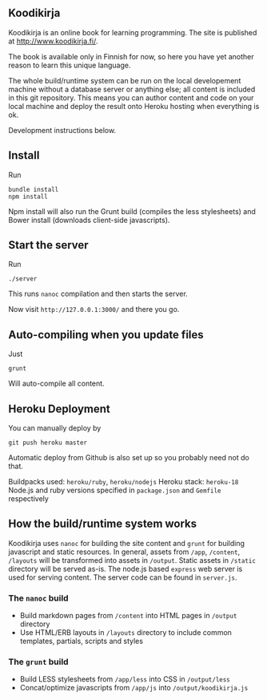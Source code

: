 ## Koodikirja

Koodikirja is an online book for learning programming. The site is published at http://www.koodikirja.fi/.

The book is available only in Finnish for now, so here you have yet another reason to learn this unique language.

The whole build/runtime system can be run on the local developement machine without a database server or anything else; all content is included in this git repository. This means you can author content and code on your local machine and deploy the result onto Heroku hosting when everything is ok.

Development instructions below.

## Install

Run

    bundle install
    npm install

Npm install will also run the Grunt build (compiles the less stylesheets) and Bower install
(downloads client-side javascripts).

## Start the server

Run

    ./server

This runs `nanoc` compilation and then starts the server.

Now visit `http://127.0.0.1:3000/` and there you go.

## Auto-compiling when you update files

Just

    grunt

Will auto-compile all content.

## Heroku Deployment

You can manually deploy by

    git push heroku master

Automatic deploy from Github is also set up so you probably need not do that.

Buildpacks used: `heroku/ruby`, `heroku/nodejs`
Heroku stack: `heroku-18`
Node.js and ruby versions specified in `package.json` and `Gemfile` respectively

## How the build/runtime system works

Koodikirja uses `nanoc` for building the site content and `grunt` for building javascript and static resources.
In general, assets from `/app`, `/content`, `/layouts` will be transformed into assets in `/output`. Static assets
in `/static` directory will be served as-is. The node.js based `express` web server is used for serving content.
The server code can be found in `server.js`.

### The `nanoc` build

- Build markdown pages from `/content` into HTML pages in `/output` directory
- Use HTML/ERB layouts in `/layouts` directory to include common templates, partials, scripts and styles

### The `grunt` build

- Build LESS stylesheets from `/app/less` into CSS in `/output/less`
- Concat/optimize javascripts from `/app/js` into `/output/koodikirja.js`
